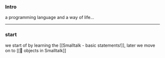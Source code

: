 
### Intro
a programming language and a way of life...

---

### start

we start of by learning the [[Smalltalk - basic statements!]], later 
we move on to [[💠 objects in Smalltalk]]
